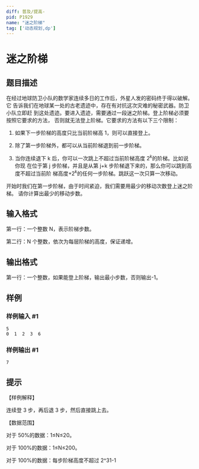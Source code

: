 ```yaml
---
diff: 普及/提高-
pid: P1929
name: "迷之阶梯"
tag: ['动态规划,dp']
---
```

# 迷之阶梯
## 题目描述

在经过地球防卫小队的数学家连续多日的工作后，外星人发的密码终于得以破解。它 告诉我们在地球某一处的古老遗迹中，存在有对抗这次灾难的秘密武器。防卫小队立即赶 到这处遗迹。要进入遗迹，需要通过一段迷之阶梯。登上阶梯必须要按照它要求的方法， 否则就无法登上阶梯。它要求的方法有以下三个限制：

1. 如果下一步阶梯的高度只比当前阶梯高 1，则可以直接登上。

2. 除了第一步阶梯外，都可以从当前阶梯退到前一步阶梯。

3. 当你连续退下 k 后，你可以一次跳上不超过当前阶梯高度 $2^{k}$的阶梯。比如说你现 在位于第 j 步阶梯，并且是从第 j+k 步阶梯退下来的，那么你可以跳到高度不超过当前阶 梯高度+$2^{k}$的任何一步阶梯。跳跃这一次只算一次移动。

开始时我们在第一步阶梯，由于时间紧迫，我们需要用最少的移动次数登上迷之阶梯。 请你计算出最少的移动步数。

## 输入格式

第一行：一个整数 N，表示阶梯步数。

第二行：N 个整数，依次为每层阶梯的高度，保证递增。

## 输出格式

第一行：一个整数，如果能登上阶梯，输出最小步数，否则输出-1。

## 样例

### 样例输入 #1
```
5
0  1  2  3  6 

```
### 样例输出 #1
```
7
```
## 提示

【样例解释】

连续登 3 步，再后退 3 步，然后直接跳上去。

【数据范围】

对于 50%的数据：1≤N≤20。

对于 100%的数据：1≤N≤200。

对于 100%的数据：每步阶梯高度不超过 2^31-1

